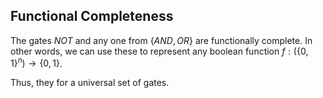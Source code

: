 ## Functional Completeness

The gates $NOT$ and any one from $\{AND, OR\}$ are functionally complete. In other words, we can use these to represent any boolean function $f: (\{0, 1\}^n) \to \{0, 1\}$.

Thus, they for a universal set of gates.